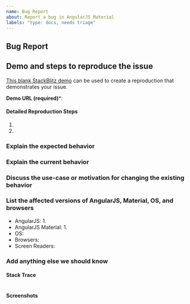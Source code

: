 ```yaml
---
name: Bug Report
about: Report a bug in AngularJS Material
labels: "type: docs, needs triage"
---
```

<!-- 
Filling out this template is required! Do not delete it when submitting your issue!
Without this information, your issue may be auto-closed. 

Please submit AngularJS Material questions to the
[AngularJS Material Forum](https://groups.google.com/forum/#!forum/ngmaterial)
instead of submitting an issue.

---------------------------------------------------------------------
This repo is for AngularJS Material, not Angular Material or the CDK.
---------------------------------------------------------------------

Please submit Angular Material and CDK questions
[here](https://groups.google.com/forum/#!forum/angular-material2)
and issues [here](https://github.com/angular/components/issues).
-->
## Bug Report

<!-- Please note that we are not accepting major feature requests, i.e. requests for new components, at this time. -->

## Demo and steps to reproduce the issue
[This blank StackBlitz demo](https://stackblitz.com/edit/angularjs-material-blank?file=app%2Fapp.template.html) can be used to create a reproduction that demonstrates your issue.

**Demo URL (required)***:  

#### Detailed Reproduction Steps
1. 
1. 

### Explain the expected behavior


### Explain the current behavior


### Discuss the use-case or motivation for changing the existing behavior


### List the affected versions of AngularJS, Material, OS, and browsers
<!-- Please note that only issues related to AngularJS 1.x and AngularJS Material 1.x should be submitted here.
Please submit Angular Material and CDK questions [here](https://groups.google.com/forum/#!forum/angular-material2)
and issues [here](https://github.com/angular/components/issues).
-->
- AngularJS: 1.
- AngularJS Material: 1.
- OS: 
- Browsers: 
- Screen Readers: 
 
### Add anything else we should know


#### Stack Trace
```

```

#### Screenshots


<!-- Please double check that you have provided the required reproduction steps
     and a Demo via StackBlitz, CodePen, Plunker, or GitHub repo.
-->

